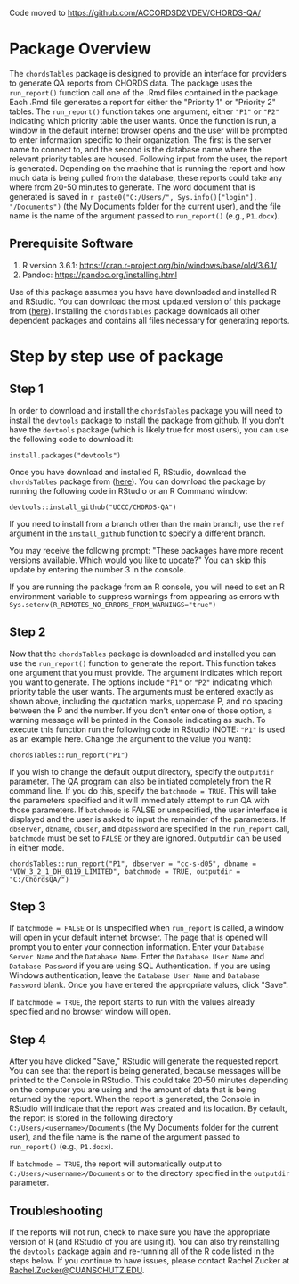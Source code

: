 Code moved to https://github.com/ACCORDSD2VDEV/CHORDS-QA/

# Package Overview

The `chordsTables` package is designed to provide an interface for providers to generate QA reports from CHORDS data.  The package uses the `run_report()` function call one of the .Rmd files contained in the package.  Each .Rmd file generates a report for either the "Priority 1" or "Priority 2" tables.  The `run_report()`  function takes one argument, either `"P1"` or `"P2"` indicating which priority table the user wants.  Once the function is run, a window in the default internet browser opens and the user will be prompted to enter information specific to their organization.  The first is the server name to connect to, and the second is the database name where the relevant priority tables are housed.  Following input from the user, the report is generated.  Depending on the machine that is running the report and how much data is being pulled from the database, these reports could take any where from 20-50 minutes to generate. The word document that is generated is saved in `r paste0("C:/Users/", Sys.info()["login"], "/Documents")` (the My Documents folder for the current user), and the file name is the name of the argument passed to `run_report()` (e.g., `P1.docx`).

## Prerequisite Software

1) R version 3.6.1: https://cran.r-project.org/bin/windows/base/old/3.6.1/
2) Pandoc: https://pandoc.org/installing.html

Use of this package assumes you have have downloaded and installed R and RStudio.  You can download the most updated version of this package from ([here](https://github.com/UCCC/CHORDS-QA/tree/PMN)). Installing the `chordsTables` package downloads all other dependent packages and contains all files necessary for generating reports.

# Step by step use of package

## Step 1

In order to download and install the `chordsTables` package you will need to install the `devtools` package to install the package from github.  If you don't have the `devtools` package (which is likely true for most users), you can use the following code to download it:

```{r, eval=FALSE}
install.packages("devtools")
```

Once you have download and installed R, RStudio, download the `chordsTables` package from ([here](https://github.com/UCCC/CHORDS-QA)). You can download the package by running the following code in RStudio or an R Command window:

```{r, eval=FALSE}
devtools::install_github("UCCC/CHORDS-QA")
```
If you need to install from a branch other than the main branch, use the ```ref``` argument in the ```install_github``` function to specify a different branch.

You may receive the following prompt: 
"These packages have more recent versions available. Which would you like to update?" 
You can skip this update by entering the number 3 in the console.

If you are running the package from an R console, you will need to set an R environment variable to suppress warnings from appearing as errors with ```Sys.setenv(R_REMOTES_NO_ERRORS_FROM_WARNINGS="true")```

## Step 2

Now that the `chordsTables` package is downloaded and installed you can use the `run_report()` function to generate the report.  This function takes one argument that you must provide.  The argument indicates which report you want to generate.  The options include `"P1"` or `"P2"` indicating which priority table the user wants.  The arguments must be entered exactly as shown above, including the quotation marks, uppercase P, and no spacing between the P and the number.  If you don't enter one of those option, a warning message will be printed in the Console indicating as such.  To execute this function run the following code in RStudio (NOTE: `"P1"` is used as an example here.  Change the argument to the value you want):

```{r, eval=FALSE}
chordsTables::run_report("P1")
```

If you wish to change the default output directory, specify the `outputdir` parameter.  The QA program can also be initiated completely from the R command line.  If you do this, specify the `batchmode = TRUE`.  This will take the parameters specified and it will immediately attempt to run QA with those parameters.  If `batchmode` is FALSE or unspecified, the user interface is displayed and the user is asked to input the remainder of the parameters.  If `dbserver`, `dbname`, `dbuser`, and `dbpassword` are specified in the `run_report` call, `batchmode` must be set to `FALSE` or they are ignored. `Outputdir` can be used in either mode.

```{r, eval=FALSE}
chordsTables::run_report("P1", dbserver = "cc-s-d05", dbname = "VDW_3_2_1_DH_0119_LIMITED", batchmode = TRUE, outputdir = "C:/ChordsQA/")
```

## Step 3

If `batchmode = FALSE` or is unspecified when `run_report` is called, a window will open in your default internet browser.  The page that is opened will prompt you to enter your connection information.  Enter your `Database Server Name` and the `Database Name`.  Enter the `Database User Name` and `Database Password` if you are using SQL Authentication.  If you are using Windows authentication, leave the `Database User Name` and `Database Password` blank. Once you have entered the appropriate values, click "Save".

If `batchmode = TRUE`, the report starts to run with the values already specified and no browser window will open.

## Step 4

After you have clicked "Save," RStudio will generate the requested report. You can see that the report is being generated, because messages will be printed to the Console in RStudio.  This could take 20-50 minutes depending on the computer you are using and the amount of data that is being returned by the report.  When the report is generated, the Console in RStudio will indicate that the report was created and its location.  By default, the report is stored in the following directory `C:/Users/<username>/Documents` (the My Documents folder for the current user), and the file name is the name of the argument passed to `run_report()` (e.g., `P1.docx`).

If `batchmode = TRUE`, the report will automatically output to `C:/Users/<username>/Documents` or to the directory specified in the `outputdir` parameter.

## Troubleshooting
If the reports will not run, check to make sure you have the appropriate version of R (and RStudio of you are using it). You can also try reinstalling the `devtools` package again and re-running all of the R code listed in the steps below. If you continue to have issues, please contact Rachel Zucker at Rachel.Zucker@CUANSCHUTZ.EDU.
